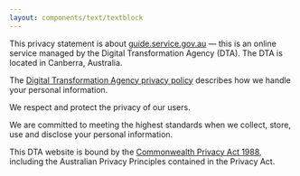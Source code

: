 ```yaml
---
layout: components/text/textblock
---
```

This privacy statement is about [guide.service.gov.au](http://guide.service.gov.au) — this is an online service managed by the Digital Transformation Agency (DTA). The DTA is located in Canberra, Australia.

The [Digital Transformation Agency privacy policy](https://www.dta.gov.au/privacy-statement/) describes how we handle your personal information.

We respect and protect the privacy of our users.

We are committed to meeting the highest standards when we collect, store, use and disclose your personal information.

This DTA website is bound by the [Commonwealth Privacy Act 1988](https://www.legislation.gov.au/Series/C2004A03712), including the Australian Privacy Principles contained in the Privacy Act.
